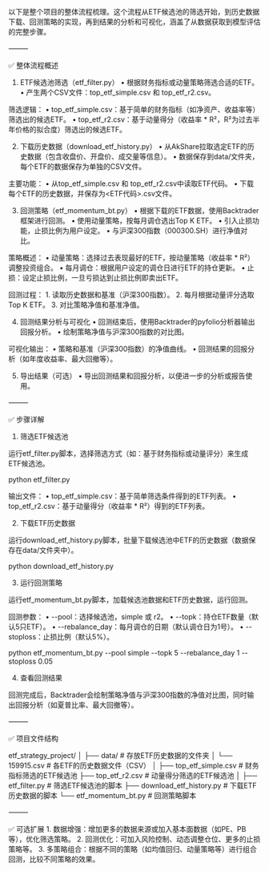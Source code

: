以下是整个项目的整体流程梳理。这个流程从ETF候选池的筛选开始，到历史数据下载、回测策略的实现，再到结果的分析和可视化，涵盖了从数据获取到模型评估的完整步骤。

⸻

✅ 整体流程概述

1. ETF候选池筛选（etf_filter.py）
	•	根据财务指标或动量策略筛选合适的ETF。
	•	产生两个CSV文件：top_etf_simple.csv 和 top_etf_r2.csv。

筛选逻辑：
	•	top_etf_simple.csv：基于简单的财务指标（如净资产、收益率等）筛选出的候选ETF。
	•	top_etf_r2.csv：基于动量得分（收益率 * R²，R²为过去半年价格的拟合度）筛选出的候选ETF。

2. 下载历史数据（download_etf_history.py）
	•	从AkShare拉取选定ETF的历史数据（包含收盘价、开盘价、成交量等信息）。
	•	数据保存到data/文件夹，每个ETF的数据保存为单独的CSV文件。

主要功能：
	•	从top_etf_simple.csv 和 top_etf_r2.csv中读取ETF代码。
	•	下载每个ETF的历史数据，并保存为<ETF代码>.csv文件。

3. 回测策略（etf_momentum_bt.py）
	•	根据下载的ETF数据，使用Backtrader框架进行回测。
	•	使用动量策略，按每月调仓选出Top K ETF。
	•	引入止损功能，止损比例为用户设定。
	•	与沪深300指数（000300.SH）进行净值对比。

策略概述：
	•	动量策略：选择过去表现最好的ETF，按动量策略（收益率 * R²）调整投资组合。
	•	每月调仓：根据用户设定的调仓日进行ETF的持仓更新。
	•	止损：设定止损比例，一旦亏损达到止损比例即卖出ETF。

回测过程：
	1.	读取历史数据和基准（沪深300指数）。
	2.	每月根据动量评分选取Top K ETF。
	3.	对比策略净值和基准净值。

4. 回测结果分析与可视化
	•	回测结束后，使用Backtrader的pyfolio分析器输出回报分析。
	•	绘制策略净值与沪深300指数的对比图。

可视化输出：
	•	策略和基准（沪深300指数）的净值曲线。
	•	回测结果的回报分析（如年度收益率、最大回撤等）。

5. 导出结果（可选）
	•	导出回测结果和回报分析，以便进一步的分析或报告使用。

⸻

✅ 步骤详解

1. 筛选ETF候选池

运行etf_filter.py脚本，选择筛选方式（如：基于财务指标或动量评分）来生成ETF候选池。

python etf_filter.py

输出文件：
	•	top_etf_simple.csv：基于简单筛选条件得到的ETF列表。
	•	top_etf_r2.csv：基于动量得分（收益率 * R²）得到的ETF列表。

2. 下载ETF历史数据

运行download_etf_history.py脚本，批量下载候选池中ETF的历史数据（数据保存在data/文件夹中）。

python download_etf_history.py

3. 运行回测策略

运行etf_momentum_bt.py脚本，加载候选池数据和ETF历史数据，运行回测。

回测参数：
	•	--pool：选择候选池，simple 或 r2。
	•	--topk：持仓ETF数量（默认5只ETF）。
	•	--rebalance_day：每月调仓的日期（默认调仓日为1号）。
	•	--stoploss：止损比例（默认5%）。

python etf_momentum_bt.py --pool simple --topk 5 --rebalance_day 1 --stoploss 0.05

4. 查看回测结果

回测完成后，Backtrader会绘制策略净值与沪深300指数的净值对比图，同时输出回报分析（如夏普比率、最大回撤等）。

⸻

✅ 项目文件结构

etf_strategy_project/
│
├── data/                          # 存放ETF历史数据的文件夹
│   └── 159915.csv                 # 各ETF的历史数据文件（CSV）
│
├── top_etf_simple.csv             # 财务指标筛选的ETF候选池
├── top_etf_r2.csv                 # 动量得分筛选的ETF候选池
│
├── etf_filter.py                  # 筛选ETF候选池的脚本
├── download_etf_history.py        # 下载ETF历史数据的脚本
└── etf_momentum_bt.py             # 回测策略脚本



⸻

✅ 可选扩展
	1.	数据增强：增加更多的数据来源或加入基本面数据（如PE、PB等），优化筛选策略。
	2.	回测优化：可加入风险控制、动态调整仓位、更多的止损策略等。
	3.	多策略组合：根据不同的策略（如均值回归、动量策略等）进行组合回测，比较不同策略的效果。
